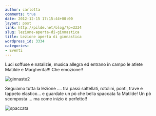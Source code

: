 ```yaml
---
author: carlotta
comments: true
date: 2012-12-15 17:15:44+00:00
layout: post
link: http://pilde.net/blog/?p=3334
slug: lezione-aperta-di-ginnastica
title: Lezione aperta di ginnastica
wordpress_id: 3334
categories:
- Eventi
---
```


Luci soffuse e natalizie, musica allegra ed entrano in campo le atlete Matilde e Margherita!!! Che emozione!!

![ginnaste2](http://pilde.net/blog/wp-content/uploads/2012/12/ginnaste2.jpg)

Seguiamo tutta la lezione .... tra passi saltellati, rotolini, ponti, trave e tappeto elastico... e guardate un pò che bella spaccata fa Matilde! Un pò scomposta ... ma come inizio è perfetto!!

![spaccata](http://pilde.net/blog/wp-content/uploads/2012/12/spaccata.jpg)
